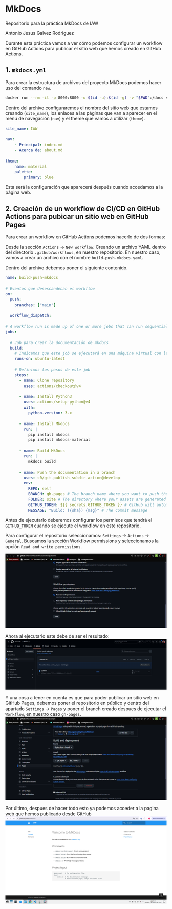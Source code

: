 # MkDocs
Repositorio para la práctica MkDocs de IAW

Antonio Jesus Galvez Rodriguez

Durante esta práctica vamos a ver cómo podemos configurar un workflow en GitHub Actions para publicar el sitio web que hemos creado en GitHub Actions.

## 1. `mkdocs.yml`
Para crear la estructura de archivos del proyecto MkDocs podemos hacer uso del comando `new`.

```bash
docker run --rm -it -p 8000:8000 -u $(id -u):$(id -g) -v "$PWD":/docs squidfunk/mkdocs-material new .
```

Dentro del archivo configuraremos el nombre del sitio web que estamos creando (`site_name`), los enlaces a las páginas que van a aparecer en el menú de navegación (`nav`) y el theme que vamos a utilizar (`theme`).

```yml
site_name: IAW

nav:
    - Principal: index.md
    - Acerca de: about.md

theme:
    name: material
    palette:
        primary: blue
```
Esta será la configuración que aparecerá después cuando accedamos a la página web.

## 2. Creación de un workflow de CI/CD en GitHub Actions para pubicar un sitio web en GitHub Pages
Para crear un workflow en GitHub Actions podemos hacerlo de dos formas:

Desde la sección `Actions` -> `New workflow`.
Creando un archivo YAML dentro del directorio `.github/workflows`, en nuestro repositorio.
En nuestro caso, vamos a crear un archivo con el nombre `build-push-mkdocs.yaml`.

Dentro del archivo debemos poner el siguiente contenido.

```yml
name: build-push-mkdocs

# Eventos que desescandenan el workflow
on:
  push:
    branches: ["main"]

  workflow_dispatch:

# A workflow run is made up of one or more jobs that can run sequentially or in parallel
jobs:

  # Job para crear la documentación de mkdocs
  build:
    # Indicamos que este job se ejecutará en una máquina virtual con la última versión de ubuntu
    runs-on: ubuntu-latest
    
    # Definimos los pasos de este job
    steps:
      - name: Clone repository
        uses: actions/checkout@v4

      - name: Install Python3
        uses: actions/setup-python@v4
        with:
          python-version: 3.x

      - name: Install Mkdocs
        run: |
          pip install mkdocs
          pip install mkdocs-material 

      - name: Build MkDocs
        run: |
          mkdocs build

      - name: Push the documentation in a branch
        uses: s0/git-publish-subdir-action@develop
        env:
          REPO: self
          BRANCH: gh-pages # The branch name where you want to push the assets
          FOLDER: site # The directory where your assets are generated
          GITHUB_TOKEN: ${{ secrets.GITHUB_TOKEN }} # GitHub will automatically add this - you don't need to bother getting a token
          MESSAGE: "Build: ({sha}) {msg}" # The commit message
```

Antes de ejecutarlo deberemos configurar los permisos que tendrá el `GITHUB_TOKEN` cuando se ejecute el workflow en este repositorio.

Para configurar el repositorio seleccionamos: `Settings` -> `Actions` -> `General`.
Buscamos la sección Workflow permissions y seleccionamos la opción `Read and write permissions`.

![](/img/Captura%20de%20pantalla%202025-03-07%20162716.png)

Ahora al ejecutarlo este debe de ser el resultado:
![](/img/Screenshot_20250307_140630.png)

Y una cosa a tener en cuenta es que para poder publicar un sitio web en GitHub Pages, debemos poner el repositorio en público y dentro del apartado `Settings` -> `Pages` y poner el branch creado despues de ejecutar el `Workflow`, en nuestro caso `gh-pages`.
![](/img/Captura%20de%20pantalla%202025-03-07%20163013.png)

Por último, despues de hacer todo esto ya podemos acceder a la pagina web que hemos publicado desde GitHub
![](/img/Screenshot_20250307_142118.png)